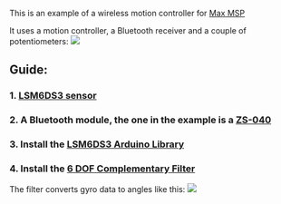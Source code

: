 This is an example of a wireless motion controller for [Max MSP](https://cycling74.com/products/max/)

It uses a motion controller, a Bluetooth receiver and a couple of potentiometers:
![](http://i.imgur.com/n5XX8z5.png)



## Guide:

### 1. [LSM6DS3 sensor](https://www.sparkfun.com/products/13339)

### 2. A Bluetooth module, the one in the example is a [ZS-040](http://www.domirobot.com/pictures/201511810388__mg_5293.jpg)

### 3. Install the [LSM6DS3 Arduino Library](https://github.com/sparkfun/SparkFun_LSM6DS3_Arduino_Library)

### 4. Install the [6 DOF Complementary Filter](https://github.com/tcleg/Six_Axis_Complementary_Filter)
The filter converts gyro data to angles like this: ![](http://www.pieter-jan.com/images/equations/CompFilter_Eq.gif)
